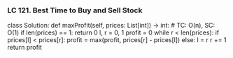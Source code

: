 ### LC 121. Best Time to Buy and Sell Stock
class Solution:
    def maxProfit(self, prices: List[int]) -> int:
        # TC: O(n), SC: O(1)
        if len(prices) == 1: return 0
        l, r = 0, 1
        profit = 0
        while r < len(prices):
            if prices[l] < prices[r]:
                profit = max(profit, prices[r] - prices[l])
            else:
                l = r
            r += 1
        return profit